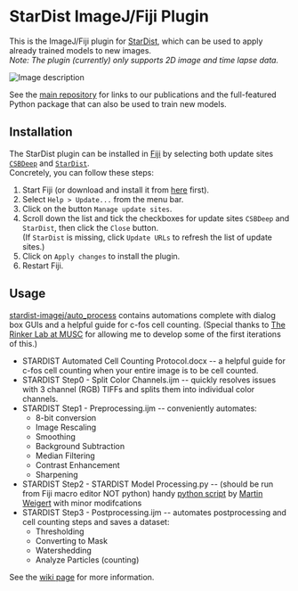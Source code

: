 # StarDist ImageJ/Fiji Plugin

This is the ImageJ/Fiji plugin for [StarDist](https://github.com/mpicbg-csbd/stardist), which can be used to apply already trained models to new images.  
*Note: The plugin (currently) only supports 2D image and time lapse data.*

![Image description](static/stardist_screenshot_small.jpg)

See the [main repository](https://github.com/mpicbg-csbd/stardist) for links to our publications and the full-featured Python package that can also be used to train new models.


## Installation

The StarDist plugin can be installed in [Fiji](https://fiji.sc) by selecting both update sites [`CSBDeep`](https://sites.imagej.net/CSBDeep/) and [`StarDist`](https://sites.imagej.net/StarDist/).  
Concretely, you can follow these steps:

1. Start Fiji (or download and install it from [here](https://fiji.sc) first).
2. Select `Help > Update...` from the menu bar.
3. Click on the button `Manage update sites`.
4. Scroll down the list and tick the checkboxes for update sites `CSBDeep` and `StarDist`, then click the `Close` button.  
(If `StarDist` is missing, click `Update URLs` to refresh the list of update sites.)
6. Click on `Apply changes` to install the plugin.
7. Restart Fiji.


## Usage

[stardist-imagej/auto_process](https://github.com/twukitsch/stardist-imagej/tree/master/auto_process) contains automations complete with dialog box GUIs and a helpful guide for c-fos cell counting. (Special thanks to [The Rinker Lab at MUSC](https://github.com/RinkerLabMUSC) for allowing me to develop some of the first iterations of this.)
* STARDIST Automated Cell Counting Protocol.docx -- a helpful guide for c-fos cell counting when your entire image is to be cell counted.
* STARDIST Step0 - Split Color Channels.ijm -- quickly resolves issues with 3 channel (RGB) TIFFs and splits them into individual color channels.
* STARDIST Step1 - Preprocessing.ijm -- conveniently automates:
  * 8-bit conversion
  * Image Rescaling
  * Smoothing
  * Background Subtraction
  * Median Filtering
  * Contrast Enhancement
  * Sharpening
* STARDIST Step2 - STARDIST Model Processing.py -- (should be run from Fiji macro editor NOT python) handy [python script](https://gist.github.com/maweigert/8dd6ef139e1cd37b2307b35fb50dee4a) by [Martin Weigert](https://gist.github.com/maweigert) with minor modifcations
* STARDIST Step3 - Postprocessing.ijm -- automates postprocessing and cell counting steps and saves a dataset:
  * Thresholding
  * Converting to Mask
  * Watershedding
  * Analyze Particles (counting)


See the [wiki page](https://imagej.net/StarDist) for more information.

